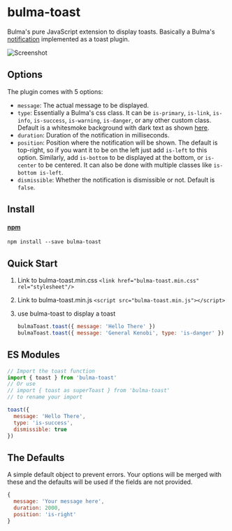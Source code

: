 # bulma-toast

Bulma's pure JavaScript extension to display toasts. Basically a Bulma's [notification](https://bulma.io/documentation/elements/notification) implemented as a toast plugin.

![Screenshot](https://raw.githubusercontent.com/rfoel/bulma-toast/master/screenshot.png)

## Options

The plugin comes with 5 options:

- `message`: The actual message to be displayed.
- `type`: Essentially a Bulma's css class. It can be `is-primary`, `is-link`, `is-info`, `is-success`, `is-warning`, `is-danger`, or any other custom class. Default is a whitesmoke background with dark text as shown [here](https://bulma.io/documentation/elements/notification).
- `duration`: Duration of the notification in milliseconds.
- `position`: Position where the notification will be shown. The default is top-right, so if you want it to be on the left just add `is-left` to this option. Similarly, add `is-bottom` to be displayed at the bottom, or `is-center` to be centered. It can also be done with multiple classes like `is-bottom is-left`.
- `dismissible`: Whether the notification is dismissible or not. Default is `false`.

## Install

#### [npm](https://www.npmjs.com/package/bulma-toast)

```
npm install --save bulma-toast
```

## Quick Start

1.  Link to bulma-toast.min.css `<link href="bulma-toast.min.css" rel="stylesheet"/>`

2.  Link to bulma-toast.min.js `<script src="bulma-toast.min.js"></script>`

3.  use bulma-toast to display a toast
    ```js
    bulmaToast.toast({ message: 'Hello There' })
    bulmaToast.toast({ message: 'General Kenobi', type: 'is-danger' })
    ```

## ES Modules

```js
// Import the toast function
import { toast } from 'bulma-toast'
// Or use
// import { toast as superToast } from 'bulma-toast'
// to rename your import

toast({
  message: 'Hello There',
  type: 'is-success',
  dismissible: true
})
```

## The Defaults

A simple default object to prevent errors. Your options will be merged with these and the defaults will be used if the fields are not provided.

```js
{
  message: 'Your message here',
  duration: 2000,
  position: 'is-right'
}
```
